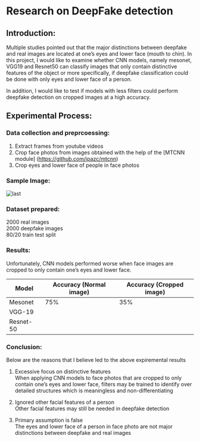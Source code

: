 # Research on DeepFake detection 

## Introduction:
Multiple studies pointed out that the major distinctions between deepfake and real images are located at one’s eyes and lower face (mouth to chin). In this project, I would like to examine whether CNN models, namely mesonet, VGG19 and Resnet50 can classify images that only contain distinctive features of the object or more specifically, if deepfake classification could be done with only eyes and lower face of a person. 

In addition, I would like to test if models with less filters could perform deepfake detection on cropped images at a high accuracy. 


## Experimental Process:

### Data collection and preprcoessing: 
1) Extract frames from youtube videos 
2) Crop face photos from images obtained with the help of the [MTCNN module] (https://github.com/ipazc/mtcnn)
3) Crop eyes and lower face of people in face photos 


### Sample Image:
![last](https://user-images.githubusercontent.com/72407100/124893698-870e7380-e00d-11eb-8550-7bab57de5b97.jpg)







### Dataset prepared:  <br />
2000 real images  <br />
2000 deepfake images  <br />
80/20 train test split 


### Results: 
Unfortunately, CNN models performed worse when face images are cropped to only contain one’s eyes and lower face.

|     Model     |   Accuracy (Normal image)   |   Accuracy (Cropped image)  |
| ------------- | --------------------------- | --------------------------- |
|    Mesonet    |            75%              |             35%             |
|    VGG-19     |                             |                             |
|   Resnet-50   |                             |                             |

### Conclusion:
Below are the reasons that I believe led to the above expiremental results 
1) Excessive focus on distinctive features <br />
When applying CNN models to face photos that are cropped to only contain one’s eyes and lower face, filters may be trained to identify over detailed structures which is meaningless and non-differentiating


2) Ignored other facial features of a person <br />
Other facial features may still be needed in deepfake detection   

3) Primary assumption is false  <br />
The eyes and lower face of a person in face photo are not major distinctions between deepfake and real images
